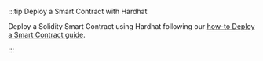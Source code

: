 :::tip Deploy a Smart Contract with Hardhat

Deploy a Solidity Smart Contract using Hardhat following our [how-to Deploy a Smart Contract guide](/isc/how-tos/EVM/deploy-a-smart-contract#hardhat).

:::
